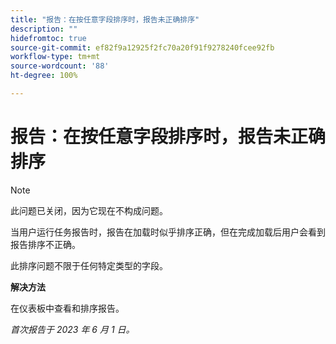 ```yaml
---
title: "报告：在按任意字段排序时，报告未正确排序"
description: ""
hidefromtoc: true
source-git-commit: ef82f9a12925f2fc70a20f91f9278240fcee92fb
workflow-type: tm+mt
source-wordcount: '88'
ht-degree: 100%

---
```



# 报告：在按任意字段排序时，报告未正确排序

>[!NOTE]
>
>此问题已关闭，因为它现在不构成问题。

当用户运行任务报告时，报告在加载时似乎排序正确，但在完成加载后用户会看到报告排序不正确。

此排序问题不限于任何特定类型的字段。

**解决方法**

在仪表板中查看和排序报告。

_首次报告于 2023 年 6 月 1 日。_
